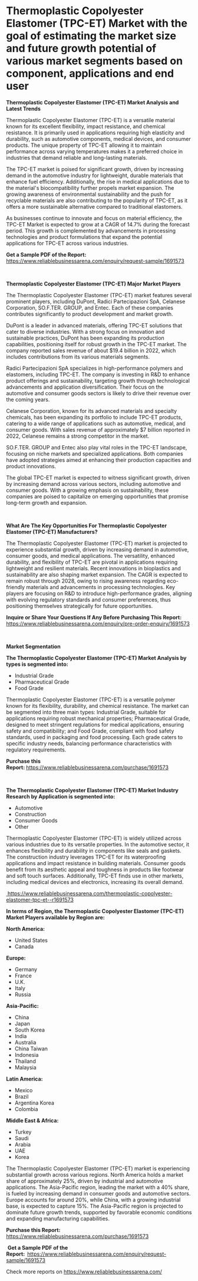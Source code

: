 <p><h1>Thermoplastic Copolyester Elastomer (TPC-ET) Market with the goal of estimating the market size and future growth potential of various market segments based on component, applications and end user</h1></p><p><strong>Thermoplastic Copolyester Elastomer (TPC-ET) Market Analysis and Latest Trends</strong></p>
<p><p>Thermoplastic Copolyester Elastomer (TPC-ET) is a versatile material known for its excellent flexibility, impact resistance, and chemical resistance. It is primarily used in applications requiring high elasticity and durability, such as automotive components, medical devices, and consumer products. The unique property of TPC-ET allowing it to maintain performance across varying temperatures makes it a preferred choice in industries that demand reliable and long-lasting materials.</p><p>The TPC-ET market is poised for significant growth, driven by increasing demand in the automotive industry for lightweight, durable materials that enhance fuel efficiency. Additionally, the rise in medical applications due to the material's biocompatibility further propels market expansion. The growing awareness of environmental sustainability and the push for recyclable materials are also contributing to the popularity of TPC-ET, as it offers a more sustainable alternative compared to traditional elastomers.</p><p>As businesses continue to innovate and focus on material efficiency, the TPC-ET Market is expected to grow at a CAGR of 14.7% during the forecast period. This growth is complemented by advancements in processing technologies and product formulations that expand the potential applications for TPC-ET across various industries.</p></p>
<p><strong>Get a Sample PDF of the Report:&nbsp;</strong> <a href="https://www.reliablebusinessarena.com/enquiry/request-sample/1691573?utm_campaign=1766&utm_medium=2&utm_source=Github&utm_content=ia&utm_term=07012025&utm_id=thermoplastic-copolyester-elastomer-tpc-et">https://www.reliablebusinessarena.com/enquiry/request-sample/1691573</a></p>
<p>&nbsp;</p>
<p><strong>Thermoplastic Copolyester Elastomer (TPC-ET) Major Market Players</strong></p>
<p><p>The Thermoplastic Copolyester Elastomer (TPC-ET) market features several prominent players, including DuPont, Radici Partecipazioni SpA, Celanese Corporation, SO.F.TER. GROUP, and Entec. Each of these companies contributes significantly to product development and market growth.</p><p>DuPont is a leader in advanced materials, offering TPC-ET solutions that cater to diverse industries. With a strong focus on innovation and sustainable practices, DuPont has been expanding its production capabilities, positioning itself for robust growth in the TPC-ET market. The company reported sales revenue of about $19.4 billion in 2022, which includes contributions from its various materials segments.</p><p>Radici Partecipazioni SpA specializes in high-performance polymers and elastomers, including TPC-ET. The company is investing in R&D to enhance product offerings and sustainability, targeting growth through technological advancements and application diversification. Their focus on the automotive and consumer goods sectors is likely to drive their revenue over the coming years.</p><p>Celanese Corporation, known for its advanced materials and specialty chemicals, has been expanding its portfolio to include TPC-ET products, catering to a wide range of applications such as automotive, medical, and consumer goods. With sales revenue of approximately $7 billion reported in 2022, Celanese remains a strong competitor in the market.</p><p>SO.F.TER. GROUP and Entec also play vital roles in the TPC-ET landscape, focusing on niche markets and specialized applications. Both companies have adopted strategies aimed at enhancing their production capacities and product innovations.</p><p>The global TPC-ET market is expected to witness significant growth, driven by increasing demand across various sectors, including automotive and consumer goods. With a growing emphasis on sustainability, these companies are poised to capitalize on emerging opportunities that promise long-term growth and expansion.</p></p>
<p>&nbsp;</p>
<p><strong>What Are The Key Opportunities For Thermoplastic Copolyester Elastomer (TPC-ET) Manufacturers?</strong></p>
<p><p>The Thermoplastic Copolyester Elastomer (TPC-ET) market is projected to experience substantial growth, driven by increasing demand in automotive, consumer goods, and medical applications. The versatility, enhanced durability, and flexibility of TPC-ET are pivotal in applications requiring lightweight and resilient materials. Recent innovations in bioplastics and sustainability are also shaping market expansion. The CAGR is expected to remain robust through 2028, owing to rising awareness regarding eco-friendly materials and advancements in processing technologies. Key players are focusing on R&D to introduce high-performance grades, aligning with evolving regulatory standards and consumer preferences, thus positioning themselves strategically for future opportunities.</p></p>
<p><strong>Inquire or Share Your Questions If Any Before Purchasing This Report:</strong> <a href="https://www.reliablebusinessarena.com/enquiry/pre-order-enquiry/1691573?utm_campaign=1766&utm_medium=2&utm_source=Github&utm_content=ia&utm_term=07012025&utm_id=thermoplastic-copolyester-elastomer-tpc-et">https://www.reliablebusinessarena.com/enquiry/pre-order-enquiry/1691573</a></p>
<p>&nbsp;</p>
<p><strong>Market Segmentation</strong></p>
<p><strong>The Thermoplastic Copolyester Elastomer (TPC-ET) Market Analysis by types is segmented into:</strong></p>
<p><ul><li>Industrial Grade</li><li>Pharmaceutical Grade</li><li>Food Grade</li></ul></p>
<p><p>Thermoplastic Copolyester Elastomer (TPC-ET) is a versatile polymer known for its flexibility, durability, and chemical resistance. The market can be segmented into three main types: Industrial Grade, suitable for applications requiring robust mechanical properties; Pharmaceutical Grade, designed to meet stringent regulations for medical applications, ensuring safety and compatibility; and Food Grade, compliant with food safety standards, used in packaging and food processing. Each grade caters to specific industry needs, balancing performance characteristics with regulatory requirements.</p></p>
<p><strong>Purchase this Report:&nbsp;</strong><a href="https://www.reliablebusinessarena.com/purchase/1691573?utm_campaign=1766&utm_medium=2&utm_source=Github&utm_content=ia&utm_term=07012025&utm_id=thermoplastic-copolyester-elastomer-tpc-et">https://www.reliablebusinessarena.com/purchase/1691573</a></p>
<p>&nbsp;</p>
<p><strong>The Thermoplastic Copolyester Elastomer (TPC-ET) Market Industry Research by Application is segmented into:</strong></p>
<p><ul><li>Automotive</li><li>Construction</li><li>Consumer Goods</li><li>Other</li></ul></p>
<p><p>Thermoplastic Copolyester Elastomer (TPC-ET) is widely utilized across various industries due to its versatile properties. In the automotive sector, it enhances flexibility and durability in components like seals and gaskets. The construction industry leverages TPC-ET for its waterproofing applications and impact resistance in building materials. Consumer goods benefit from its aesthetic appeal and toughness in products like footwear and soft touch surfaces. Additionally, TPC-ET finds use in other markets, including medical devices and electronics, increasing its overall demand.</p></p>
<p><a href="https://www.reliablebusinessarena.com/thermoplastic-copolyester-elastomer-tpc-et--r1691573?utm_campaign=1766&utm_medium=2&utm_source=Github&utm_content=ia&utm_term=07012025&utm_id=thermoplastic-copolyester-elastomer-tpc-et">&nbsp;https://www.reliablebusinessarena.com/thermoplastic-copolyester-elastomer-tpc-et--r1691573</a></p>
<p><strong>In terms of Region, the Thermoplastic Copolyester Elastomer (TPC-ET) Market Players available by Region are:</strong></p>
<p>
    <p> <strong> North America: </strong>
        <ul>
            <li>United States</li>
            <li>Canada</li>
        </ul>
        </p> 
    <p> <strong> Europe: </strong>
        <ul>
            <li>Germany</li>
            <li>France</li>
            <li>U.K.</li>
            <li>Italy</li>
            <li>Russia</li>
        </ul>
        </p> 
    <p> <strong> Asia-Pacific: </strong>
        <ul>
            <li>China</li>
            <li>Japan</li>
            <li>South Korea</li>
            <li>India</li>
            <li>Australia</li>
            <li>China Taiwan</li>
            <li>Indonesia</li>
            <li>Thailand</li>
            <li>Malaysia</li>
        </ul>
        </p> 
    <p> <strong> Latin America: </strong>
        <ul>
            <li>Mexico</li>
            <li>Brazil</li>
            <li>Argentina Korea</li>
            <li>Colombia</li>
        </ul>
        </p> 
    <p> <strong> Middle East & Africa: </strong>
        <ul>
            <li>Turkey</li>
            <li>Saudi</li>
            <li>Arabia</li>
            <li>UAE</li>
            <li>Korea</li>
        </ul>
    </p>
    </p>
<p><p>The Thermoplastic Copolyester Elastomer (TPC-ET) market is experiencing substantial growth across various regions. North America holds a market share of approximately 25%, driven by industrial and automotive applications. The Asia-Pacific region, leading the market with a 40% share, is fueled by increasing demand in consumer goods and automotive sectors. Europe accounts for around 20%, while China, with a growing industrial base, is expected to capture 15%. The Asia-Pacific region is projected to dominate future growth trends, supported by favorable economic conditions and expanding manufacturing capabilities.</p></p>
<p><strong>Purchase this Report: </strong><a href="https://www.reliablebusinessarena.com/purchase/1691573?utm_campaign=1766&utm_medium=2&utm_source=Github&utm_content=ia&utm_term=07012025&utm_id=thermoplastic-copolyester-elastomer-tpc-et">https://www.reliablebusinessarena.com/purchase/1691573</a></p>
<p>&nbsp;<strong>Get a Sample PDF of the Report:&nbsp;&nbsp;</strong><a href="https://www.reliablebusinessarena.com/enquiry/request-sample/1691573?utm_campaign=1766&utm_medium=2&utm_source=Github&utm_content=ia&utm_term=07012025&utm_id=thermoplastic-copolyester-elastomer-tpc-et">https://www.reliablebusinessarena.com/enquiry/request-sample/1691573</a></p>
<p><strong></strong></p>
<p>Check more reports on <a href="https://www.reliablebusinessarena.com/?utm_campaign=1766&utm_medium=2&utm_source=Github&utm_content=ia&utm_term=07012025&utm_id=thermoplastic-copolyester-elastomer-tpc-et">https://www.reliablebusinessarena.com/</a></p>